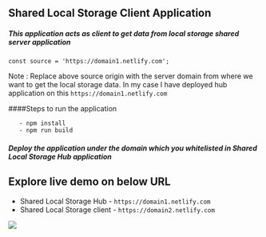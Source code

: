 
## Shared Local Storage Client Application
##### This application acts as client to get data from local storage shared server application

```
const source = 'https://domain1.netlify.com';
```

Note : Replace above source origin with the server domain from where we want to get the local storage data.
In my case I have deployed hub application on this `https://domain1.netlify.com`

####Steps to run the application
``` 
   - npm install
   - npm run build
```
##### Deploy the application under the domain which you whitelisted in Shared Local Storage Hub application 



## Explore live demo on below URL 
- Shared Local Storage Hub - `https://domain1.netlify.com` 
- Shared Local Storage client - `https://domain2.netlify.com` 


![](smarthings_steps.gif)
